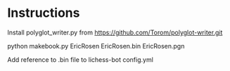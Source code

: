 Instructions
===

Install polyglot_writer.py from https://github.com/Torom/polyglot-writer.git

python makebook.py EricRosen EricRosen.bin EricRosen.pgn

Add reference to .bin file to lichess-bot config.yml
